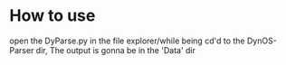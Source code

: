 # How to use

open the DyParse.py in the file explorer/while being cd'd to the DynOS-Parser dir,
The output is gonna be in the 'Data' dir